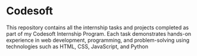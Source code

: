 # Codesoft
This repository contains all the internship tasks and projects completed as part of my Codesoft Internship Program. Each task demonstrates hands-on experience in web development, programming, and problem-solving using technologies such as HTML, CSS, JavaScript, and Python
